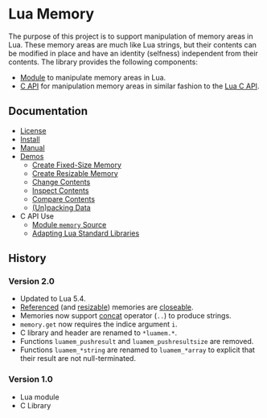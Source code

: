 Lua Memory
==========

The purpose of this project is to support manipulation of memory areas in Lua.
These memory areas are much like Lua strings, but their contents can be modified in place and have an identity (selfness) independent from their contents.
The library provides the following components:

- [Module](doc/manual.md#lua-module) to manipulate memory areas in Lua.
- [C API](doc/manual.md#c-library) for manipulation memory areas in similar fashion to the [Lua C API](http://www.lua.org/manual/5.4/manual.html#4).

Documentation
-------------

- [License](LICENSE)
- [Install](doc/install.md)
- [Manual](doc/manual.md)
- [Demos](demo/)
  - [Create Fixed-Size Memory](demo/fixed.lua)
  - [Create Resizable Memory](demo/resizable.lua)
  - [Change Contents](demo/fill.lua)
  - [Inspect Contents](demo/inspect.lua)
  - [Compare Contents](demo/compare.lua)
  - [(Un)packing Data](demo/packing.lua)
- C API Use
  - [Module `memory` Source](src/lmemlib.c)
  - [Adapting Lua Standard Libraries](https://github.com/renatomaia/lua/commit/fdca74d8222b9c427ed70f232c8249f9b0999ba0)

History
-------

### Version 2.0
- Updated to Lua 5.4.
- [Referenced](doc/manual.md#luamem_newref) (and [resizable](doc/manual.md#memorycreate-m--i--j)) memories are [closeable](http://www.lua.org/manual/5.4/manual.html#3.3.8).
- Memories now support [concat](http://www.lua.org/manual/5.4/manual.html#2.4) operator (`..`) to produce strings.
- `memory.get` now requires the indice argument `i`.
- C library and header are renamed to `*luamem.*`.
- Functions `luamem_pushresult` and `luamem_pushresultsize` are removed.
- Functions `luamem_*string` are renamed to `luamem_*array` to explicit that their result are not null-terminated.

### Version 1.0
- Lua module
- C Library
